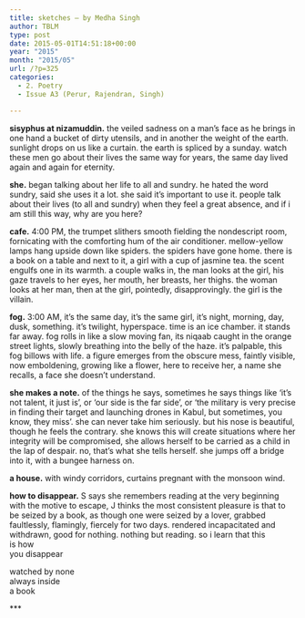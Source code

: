```yaml
---
title: sketches – by Medha Singh
author: TBLM
type: post
date: 2015-05-01T14:51:18+00:00
year: "2015"
month: "2015/05"
url: /?p=325
categories:
  - 2. Poetry
  - Issue A3 (Perur, Rajendran, Singh)

---
```

**sisyphus at nizamuddin.** the veiled sadness on a man’s face as he brings in one hand a bucket of dirty utensils, and in another the weight of the earth. sunlight drops on us like a curtain. the earth is spliced by a sunday. watch these men go about their lives the same way for years, the same day lived again and again for eternity.

**she.** began talking about her life to all and sundry. he hated the word sundry, said she uses it a lot. she said it’s important to use it. people talk about their lives (to all and sundry) when they feel a great absence, and if i am still this way, why are you here?

**cafe.** 4:00 PM, the trumpet slithers smooth fielding the nondescript room, fornicating with the comforting hum of the air conditioner. mellow-yellow lamps hang upside down like spiders. the spiders have gone home. there is a book on a table and next to it, a girl with a cup of jasmine tea. the scent engulfs one in its warmth. a couple walks in, the man looks at the girl, his gaze travels to her eyes, her mouth, her breasts, her thighs. the woman looks at her man, then at the girl, pointedly, disapprovingly. the girl is the villain.

**fog.** 3:00 AM, it’s the same day, it’s the same girl, it’s night, morning, day, dusk, something. it’s twilight, hyperspace. time is an ice chamber. it stands far away. fog rolls in like a slow moving fan, its niqaab caught in the orange street lights, slowly breathing into the belly of the haze. it’s palpable, this fog billows with life. a figure emerges from the obscure mess, faintly visible, now emboldening, growing like a flower, here to receive her, a name she recalls, a face she doesn’t understand.

**she makes a note.** of the things he says, sometimes he says things like ‘it’s not talent, it just is’, or ‘our side is the far side’, or ‘the military is very precise in finding their target and launching drones in Kabul, but sometimes, you know, they miss’. she can never take him seriously. but his nose is beautiful, though he feels the contrary. she knows this will create situations where her integrity will be compromised, she allows herself to be carried as a child in the lap of despair. no, that’s what she tells herself. she jumps off a bridge into it, with a bungee harness on.

**a house.** with windy corridors, curtains pregnant with the monsoon wind.

**how to disappear.** S says she remembers reading at the very beginning with the motive to escape, J thinks the most consistent pleasure is that to be seized by a book, as though one were seized by a lover, grabbed faultlessly, flamingly, fiercely for two days. rendered incapacitated and withdrawn, good for nothing. nothing but reading. so i learn that this  
is how  
you disappear

watched by none  
always inside  
a book

\***